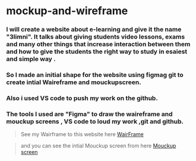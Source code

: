 # mockup-and-wireframe

### I will create a website about e-learning and give it the name "3limni". It talks about giving students video lessons, exams and many other things that increase interaction between them and how to give the students the right way to study in esaiest and simple way . 
 
### So I made an initial shape for the website using **figmag** git  to create intial Waireframe and mouckupscreen.
### Also i used VS code to push my work on the github.

### The tools I used are "Figma" to draw the waireframe and mouckup screens , VS code to loud my work ,git and github. 

 



> See my Wairframe to this website here [WairFrame](https://www.figma.com/file/mpxu09FwB38Eddp1fuiSda/Untitled?node-id=4%3A226&t=O7BZ26xU4cRA5MNR-0)

> and you can see the intial Mouckup screen from here [Mouckup screen](https://www.figma.com/file/mpxu09FwB38Eddp1fuiSda/Untitled?node-id=0%3A1&t=O7BZ26xU4cRA5MNR-0)
